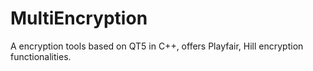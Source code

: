 # MultiEncryption
A encryption tools based on QT5 in C++, offers Playfair, Hill encryption functionalities.
